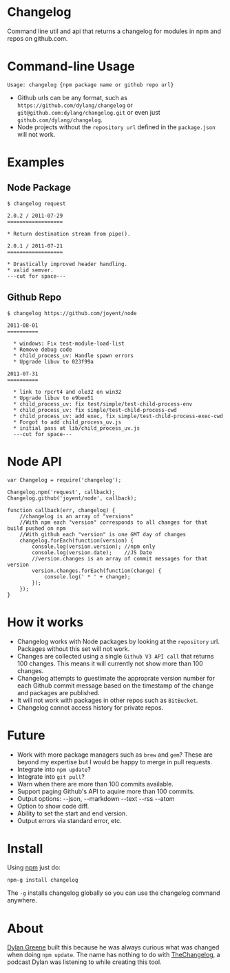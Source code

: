 Changelog
=========

Command line util and api that returns a changelog for modules in npm and repos on github.com.

Command-line Usage
==================

    Usage: changelog {npm package name or github repo url}

 * Github urls can be any format, such as `https://github.com/dylang/changelog` or `git@github.com:dylang/changelog.git` or even just `github.com/dylang/changelog`.
 * Node projects without the `repository url` defined in the `package.json` will not work.


Examples
========

Node Package
------------

    $ changelog request

    2.0.2 / 2011-07-29
    ==================

    * Return destination stream from pipe().

    2.0.1 / 2011-07-21
    ==================

    * Drastically improved header handling.
    * valid semver.
    ---cut for space---

Github Repo
-----------

    $ changelog https://github.com/joyent/node

    2011-08-01
    ==========

      * windows: Fix test-module-load-list
      * Remove debug code
      * child_process_uv: Handle spawn errors
      * Upgrade libuv to 023f99a

    2011-07-31
    ==========

      * link to rpcrt4 and ole32 on win32
      * Upgrade libuv to e9bee51
      * child_process_uv: fix test/simple/test-child-process-env
      * child_process_uv: fix simple/test-child-process-cwd
      * child_process_uv: add exec, fix simple/test-child-process-exec-cwd
      * Forgot to add child_process_uv.js
      * initial pass at lib/child_process_uv.js
      ---cut for space---

Node API
========

    var Changelog = require('changelog');

    Changelog.npm('request', callback);
    Changelog.github('joyent/node', callback);

    function callback(err, changelog) {
        //changelog is an array of "versions"
        //With npm each "version" corresponds to all changes for that build pushed on npm
        //With github each "version" is one GMT day of changes
        changelog.forEach(function(version) {
            console.log(version.version); //npm only
            console.log(version.date);    //JS Date
            //version.changes is an array of commit messages for that version
            version.changes.forEach(function(change) {
                console.log(' * ' + change);
            });
        });
    }


How it works
============

 * Changelog works with Node packages by looking at the `repository` url. Packages without this set will not work.
 * Changes are collected using a single `Github V3 API call` that returns 100 changes. This means it will currently not show more than 100 changes.
 * Changelog attempts to guestimate the approprate version number for each Github commit message based on the timestamp of the change and packages are published.
 * It will not work with packages in other repos such as `BitBucket`.
 * Changelog cannot access history for private repos.

Future
======

 * Work with more package managers such as `brew` and `gem`?  These are beyond my expertise but I would be happy to merge in pull requests.
 * Integrate into `npm update`?
 * Integrate into `git pull`?
 * Warn when there are more than 100 commits available.
 * Support paging Github's API to aquire more than 100 commits.
 * Output options: --json, --markdown --text --rss --atom 
 * Option to show code diff.
 * Ability to set the start and end version.
 * Output errors via standard error, etc.

Install
=======

Using [npm](http://npmjs.org) just do:

    npm-g install changelog

The `-g` installs changelog globally so you can use the changelog command anywhere.

About
=====

[Dylan Greene](http://github.com/dylang) built this because he was always curious what was changed when doing `npm update`.
The name has nothing to do with [TheChangelog](http://thechangelog.com/), a podcast Dylan was listening to while creating this tool.